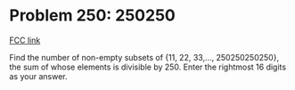 # Problem 250: 250250

[FCC link](https://www.freecodecamp.org/learn/coding-interview-prep/project-euler/problem-250-250250)

Find the number of non-empty subsets of {11, 22, 33,..., 250250250250}, the sum
of whose elements is divisible by 250. Enter the rightmost 16 digits as your
answer.
